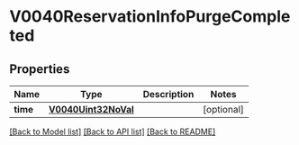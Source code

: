 # V0040ReservationInfoPurgeCompleted

## Properties
Name | Type | Description | Notes
------------ | ------------- | ------------- | -------------
**time** | [**V0040Uint32NoVal**](V0040Uint32NoVal.md) |  | [optional] 

[[Back to Model list]](../README.md#documentation-for-models) [[Back to API list]](../README.md#documentation-for-api-endpoints) [[Back to README]](../README.md)



